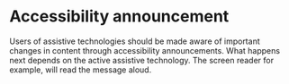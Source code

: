 # Accessibility announcement

Users of assistive technologies should be made aware of important changes in content through accessibility announcements. What happens next depends on the active assistive technology. The screen reader for example, will read the message aloud.
